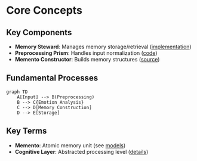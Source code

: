 # Core Concepts

## Key Components
- **Memory Steward**: Manages memory storage/retrieval ([implementation](src/services/ingestion_service/memory_steward.ts))
- **Preprocessing Prism**: Handles input normalization ([code](src/services/ingestion_service/preprocessing_prism.ts))
- **Memento Constructor**: Builds memory structures ([source](src/services/ingestion_service/memento_constructor.ts))

## Fundamental Processes
```mermaid
graph TD
    A[Input] --> B(Preprocessing)
    B --> C{Emotion Analysis}
    C --> D[Memory Construction]
    D --> E[Storage]
```

## Key Terms
- **Memento**: Atomic memory unit (see [models](src/services/ingestion_service/models.ts))
- **Cognitive Layer**: Abstracted processing level ([details](docs/technical-architecture.md))